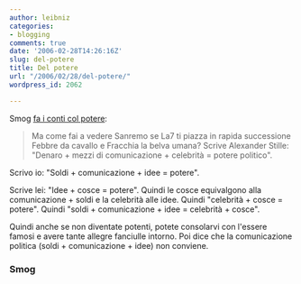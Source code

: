 ```yaml
---
author: leibniz
categories:
- blogging
comments: true
date: '2006-02-28T14:26:16Z'
slug: del-potere
title: Del potere
url: "/2006/02/28/del-potere/"
wordpress_id: 2062

---
```

Smog [fa i conti col potere](http://smog.ilcannocchiale.it/?id_blogdoc=879473):


> Ma come fai a vedere Sanremo se La7 ti piazza in rapida successione Febbre da cavallo e Fracchia la belva umana? Scrive Alexander Stille: "Denaro + mezzi di comunicazione + celebrità = potere politico".

Scrivo io: "Soldi + comunicazione + idee = potere".

Scrive lei: "Idee + cosce = potere". Quindi le cosce equivalgono alla comunicazione + soldi e la celebrità alle idee. Quindi "celebrità + cosce = potere". Quindi "soldi + comunicazione + idee = celebrità + cosce".

Quindi anche se non diventate potenti, potete consolarvi con l'essere famosi e avere tante allegre fanciulle intorno. Poi dice che la comunicazione politica (soldi + comunicazione + idee) non conviene.




### Smog

